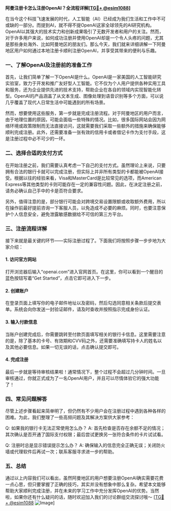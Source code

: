 **阿曼注册卡怎么注册OpenAI？全流程详解[[TG💪+ @esim1088](https://t.me/s/esim1088)]**

在当今这个科技飞速发展的时代，人工智能（AI）已经成为我们生活和工作中不可或缺的一部分。而提到AI，就不得不提OpenAI这家全球领先的AI研究机构。OpenAI以其强大的技术实力和创新成果吸引了无数开发者和用户的关注。然而，对于许多用户来说，如何成功注册并使用OpenAI却是一个令人头疼的问题，尤其是那些身处海外、比如阿曼地区的朋友们。那么今天，我们就来详细讲解一下阿曼地区用户如何通过本地注册卡顺利注册OpenAI，并享受其带来的便利与乐趣。

### 一、了解OpenAI及注册前的准备工作

首先，让我们简单了解一下OpenAI是什么。OpenAI是一家美国的人工智能研究实验室，致力于开发和推广友好型人工智能。它不仅为个人用户提供各种实用工具和服务，还为企业提供先进的技术支持，帮助企业在各自的领域内实现智能化转型。OpenAI的产品涵盖了从文本生成、图像处理到语音识别等多个方面，可以说几乎覆盖了现代人日常生活中可能遇到的所有场景。

然而，想要使用这些服务，第一步就是完成注册流程。对于阿曼地区的用户而言，由于地理位置的原因，可能会面临一些特殊的情况。比如，很多国际网站会因为网络环境或政策限制而无法直接访问，这就需要我们采取一些额外的措施来确保能够顺利完成注册。此外，还需要准备一张有效的信用卡或者借记卡作为支付手段，这是注册过程中必不可少的一环。

### 二、选择合适的支付方式

在开始注册之前，我们需要认真考虑一下自己的支付方式。虽然理论上来说，只要拥有合法的银行卡就可以完成注册，但实际上并非所有类型的卡都能被OpenAI接受。根据以往的经验来看，Visa和MasterCard是比较常见的选项，而American Express等其他类型的卡则可能存在一定的兼容性问题。因此，在决定注册之前，请务必确认自己手中的卡是否符合要求。

另外，值得注意的是，部分银行可能会对跨境交易设置限额或收取额外费用，所以在操作前最好提前咨询一下客服人员，以免造成不必要的麻烦。同时，也要注意保护个人信息安全，避免泄露敏感数据给不可信的第三方平台。

### 三、注册流程详解

接下来就是最关键的环节——实际注册过程了。下面我们将按照步骤一步步地为大家介绍：

#### 1. 访问官方网站
打开浏览器后输入“openai.com”进入官网首页。在这里，你可以看到一个醒目的蓝色按钮写着“Get Started”，点击它即可进入下一步。

#### 2. 创建账户
在登录页面上填写你的电子邮件地址以及密码，然后勾选同意相关条款后提交表单。系统会向你发送一封验证邮件，请及时查收并按照指示完成身份认证。

#### 3. 输入付款信息
当账户创建完成后，你需要跳转至付款页面填写相关的银行卡信息。这里需要注意的是，除了基本的卡号、有效期和CVV码之外，还需要准确填写持卡人的姓名以及其他必要信息。如果一切无误的话，点击确认提交即可。

#### 4. 完成注册
最后一步就是等待审核结果啦！通常情况下，整个过程不会超过几分钟时间。一旦审核通过，你就正式成为了一名OpenAI用户，并且可以尽情体验它的强大功能了！

### 四、常见问题解答

尽管上述步骤看起来简单明了，但仍然有不少用户会在注册过程中遇到各种各样的困难。为此，我们整理了一些高频问题及其解决方案供大家参考：

Q: 如果我的银行卡无法正常使用怎么办？
A: 首先检查是否存在余额不足的情况；其次确认是否开通了国际支付权限；最后尝试更换另一张符合条件的卡片试试看。

Q: 注册时总是显示错误提示怎么办？
A: 确保输入的信息完全正确无误；关闭防火墙或代理软件后再试一次；联系客服寻求进一步的帮助。

### 五、总结

通过以上内容我们可以看出，虽然阿曼地区的用户想要注册OpenAI确实需要花费一点心思，但只要掌握了正确的技巧，其实并没有想象中那么复杂。希望本文能够帮助大家顺利完成注册，并在未来的学习工作中充分发挥OpenAI的优势。当然啦，如果你还有什么疑问的话，随时欢迎加入我们的讨论群组交流探讨哦～ [[TG💪+ @esim1088](https://t.me/s/esim1088) ![Image](https://i.postimg.cc/4NQfJmqS/Snipaste-2025-05-13-00-14-12.png)]